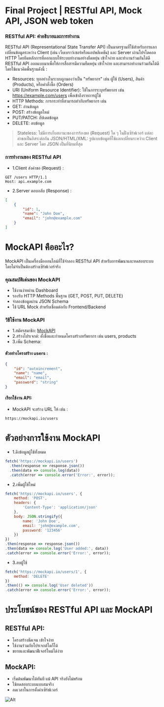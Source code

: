 # Final Project | RESTful API, Mock API, JSON web token

### RESTful API: คำอธิบายและการทำงาน
RESTful API (Representational State Transfer API) เป็นมาตรฐานที่ใช้สำหรับการแลกเปลี่ยนข้อมูลระหว่าง Client (เช่น เว็บเบราว์เซอร์หรือแอปพลิเคชัน) และ Server ผ่านโปรโตคอล HTTP โดยยึดหลักการที่ออกแบบให้ระบบทำงานอย่างยืดหยุ่น เข้าใจง่าย และทำงานร่วมกันได้ดี
RESTful API ออกแบบมาเพื่อให้การสื่อสารมีความยืดหยุ่น เข้าใจง่าย และสามารถทำงานร่วมกันได้ดี โดยใช้แนวคิดพื้นฐานดังนี้ :

- Resources: ทุกอย่างในระบบถูกมองว่าเป็น "ทรัพยากร" เช่น ผู้ใช้ (Users), สินค้า (Products), หรือคำสั่งซื้อ (Orders)
- URI (Uniform Resource Identifier): ใช้ในการระบุทรัพยากร เช่น https://example.com/users เพื่อเข้าถึงรายการผู้ใช้
- HTTP Methods: การกระทำที่สามารถทำกับทรัพยากร เช่น
- GET: อ่านข้อมูล
- POST: สร้างข้อมูลใหม่
- PUT/PATCH: อัปเดตข้อมูล
- DELETE: ลบข้อมูล
> Stateless: ไม่มีการเก็บสถานะของการร้องขอ (Request) ใด ๆ ในฝั่งเซิร์ฟเวอร์ แต่ละคำขอเป็นอิสระต่อกัน
> JSON/HTML/XML: รูปแบบข้อมูลที่ใช้แลกเปลี่ยนระหว่าง Client และ Server โดย JSON เป็นที่นิยมที่สุด

### การทำงานของ RESTful API

- 1.Client ส่งคำขอ (Request) :
```http
GET /users HTTP/1.1
Host: api.example.com
```
- 2.Server ตอบกลับ (Response) :
```json
[
    {
        "id": 1,
        "name": "John Doe",
        "email": "john@example.com"
    }
]
```

# MockAPI คืออะไร?
MockAPI เป็นเครื่องมือออนไลน์ที่ใช้จำลอง RESTful API สำหรับการพัฒนาและทดสอบระบบ โดยไม่จำเป็นต้องสร้างเซิร์ฟเวอร์จริง

### คุณสมบัติเด่นของ MockAPI
- ใช้งานง่ายผ่าน Dashboard
- รองรับ HTTP Methods พื้นฐาน (GET, POST, PUT, DELETE)
- จำลองข้อมูลผ่าน JSON Schema
- ใช้ URL Mock สำหรับเชื่อมต่อกับ Frontend/Backend

### วิธีใช้งาน MockAPI
- 1.สมัครสมาชิก: [MockAPI](https://mockapi.io/)
- 2.สร้างโปรเจกต์: ตั้งชื่อและกำหนดโครงสร้างทรัพยากร เช่น users, products
- 3.เพิ่ม Schema:
#### ตัวอย่างโครงสร้าง users :
```json
{
    "id": "autoincrement",
    "name": "name",
    "email": "email",
    "password": "string"
}
```
#### เรียกใช้งาน API:
- MockAPI จะสร้าง URL ให้ เช่น :
```arduino
https://mockapi.io/users
```

# ตัวอย่างการใช้งาน MockAPI
- 1.ดึงข้อมูลผู้ใช้ทั้งหมด
```javascript
fetch('https://mockapi.io/users')
  .then(response => response.json())
  .then(data => console.log(data))
  .catch(error => console.error('Error:', error));
```
- 2.เพิ่มผู้ใช้ใหม่
```javascript
fetch('https://mockapi.io/users', {
    method: 'POST',
    headers: {
        'Content-Type': 'application/json'
    },
    body: JSON.stringify({
        name: 'John Doe',
        email: 'john@example.com',
        password: '123456'
    })
})
.then(response => response.json())
.then(data => console.log('User added:', data))
.catch(error => console.error('Error:', error));
```
- 3.ลบผู้ใช้
```javascript
fetch('https://mockapi.io/users/1', {
    method: 'DELETE'
})
.then(() => console.log('User deleted'))
.catch(error => console.error('Error:', error));
```

# ประโยชน์ของ RESTful API และ MockAPI
## RESTful API:
- โครงสร้างชัดเจน เข้าใจง่าย
- ใช้งานร่วมกับโปรเจกต์ใดก็ได้
- ขยายและพัฒนาฟีเจอร์ใหม่ได้ง่าย
## MockAPI:
- เริ่มต้นพัฒนาได้ทันที แม้ API จริงยังไม่พร้อม
- ใช้ทดสอบระบบแบบสมจริง
- ลดเวลาในการตั้งค่าเซิร์ฟเวอร์

![Alt](https://repobeats.axiom.co/api/embed/727f257398ba5464d0212195cdfab8d09fb5b9bb.svg "Repobeats analytics image")
